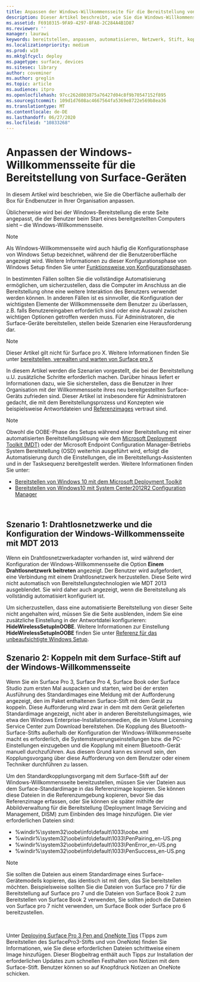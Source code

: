 ```yaml
---
title: Anpassen der Windows-Willkommensseite für die Bereitstellung von Surface-Geräten (Surface)
description: Dieser Artikel beschreibt, wie Sie die Windows-Willkommensseite von Surface für Endbenutzer in Ihrer Organisation anpassen.
ms.assetid: F6910315-9FA9-4297-8FA8-2C284A4B1D87
ms.reviewer: ''
manager: laurawi
keywords: bereitstellen, anpassen, automatisieren, Netzwerk, Stift, koppeln, starten
ms.localizationpriority: medium
ms.prod: w10
ms.mktglfcycl: deploy
ms.pagetype: surface, devices
ms.sitesec: library
author: coveminer
ms.author: greglin
ms.topic: article
ms.audience: itpro
ms.openlocfilehash: 97cc262d803875a76427d04c8f9b70547152f895
ms.sourcegitcommit: 109d1d7608ac4667564fa5369e8722e569b8ea36
ms.translationtype: MT
ms.contentlocale: de-DE
ms.lasthandoff: 06/27/2020
ms.locfileid: "10833268"
---
```

# Anpassen der Windows-Willkommensseite für die Bereitstellung von Surface-Geräten

In diesem Artikel wird beschrieben, wie Sie die Oberfläche außerhalb der Box für Endbenutzer in Ihrer Organisation anpassen.

Üblicherweise wird bei der Windows-Bereitstellung die erste Seite angepasst, die der Benutzer beim Start eines bereitgestellten Computers sieht – die Windows-Willkommensseite.

>[!NOTE]
>Als Windows-Willkommensseite wird auch häufig die Konfigurationsphase von Windows Setup bezeichnet, während der die Benutzeroberfläche angezeigt wird. Weitere Informationen zu dieser Konfigurationsphase von Windows Setup finden Sie unter [Funktionsweise von Konfigurationsphasen](https://msdn.microsoft.com/library/windows/hardware/dn898581.aspx).

In bestimmten Fällen sollten Sie die vollständige Automatisierung ermöglichen, um sicherzustellen, dass die Computer im Anschluss an die Bereitstellung ohne eine weitere Interaktion des Benutzers verwendet werden können. In anderen Fällen ist es sinnvoller, die Konfiguration der wichtigsten Elemente der Willkommensseite dem Benutzer zu überlassen, z.B. falls Benutzereingaben erforderlich sind oder eine Auswahl zwischen wichtigen Optionen getroffen werden muss. Für Administratoren, die Surface-Geräte bereitstellen, stellen beide Szenarien eine Herausforderung dar.

> [!NOTE]
> Dieser Artikel gilt nicht für Surface pro X. Weitere Informationen finden Sie unter [bereitstellen, verwalten und warten von Surface pro X](surface-pro-arm-app-management.md)

In diesem Artikel werden die Szenarien vorgestellt, die bei der Bereitstellung u.U. zusätzliche Schritte erforderlich machen. Darüber hinaus liefert er Informationen dazu, wie Sie sicherstellen, dass die Benutzer in Ihrer Organisation mit der Willkommensseite ihres neu bereitgestellten Surface-Geräts zufrieden sind. Dieser Artikel ist insbesondere für Administratoren gedacht, die mit dem Bereitstellungsprozess und Konzepten wie beispielsweise Antwortdateien und [Referenzimages](https://technet.microsoft.com/itpro/windows/deploy/create-a-windows-10-reference-image) vertraut sind.

>[!NOTE]
>Obwohl die OOBE-Phase des Setups während einer Bereitstellung mit einer automatisierten Bereitstellungslösung wie dem [Microsoft Deployment Toolkit (MDT)](https://go.microsoft.com/fwlink/p/?LinkId=618117) oder der Microsoft Endpoint Configuration Manager-Betriebs System Bereitstellung (OSD) weiterhin ausgeführt wird, erfolgt die Automatisierung durch die Einstellungen, die im Bereitstellungs-Assistenten und in der Tasksequenz bereitgestellt werden. Weitere Informationen finden Sie unter:<br/>
>- [Bereitstellen von Windows 10 mit dem Microsoft Deployment Toolkit](https://technet.microsoft.com/itpro/windows/deploy/deploy-windows-10-with-the-microsoft-deployment-toolkit)
>- [Bereitstellen von Windows10 mit System Center2012R2 Configuration Manager](https://technet.microsoft.com/itpro/windows/deploy/deploy-windows-10-with-system-center-2012-r2-configuration-manager)

 

##  <a name="scenario-1:-wireless-networking-in-oobe-with-mdt-2013"></a>Szenario 1: Drahtlosnetzwerke und die Konfiguration der Windows-Willkommensseite mit MDT 2013


Wenn ein Drahtlosnetzwerkadapter vorhanden ist, wird während der Konfiguration der Windows-Willkommensseite die Option **Einem Drahtlosnetzwerk beitreten** angezeigt. Der Benutzer wird aufgefordert, eine Verbindung mit einem Drahtlosnetzwerk herzustellen. Diese Seite wird nicht automatisch von Bereitstellungstechnologien wie MDT 2013 ausgeblendet. Sie wird daher auch angezeigt, wenn die Bereitstellung als vollständig automatisiert konfiguriert ist.

Um sicherzustellen, dass eine automatisierte Bereitstellung von dieser Seite nicht angehalten wird, müssen Sie die Seite ausblenden, indem Sie eine zusätzliche Einstellung in der Antwortdatei konfigurieren: **HideWirelessSetupInOOBE**. Weitere Informationen zur Einstellung **HideWirelessSetupInOOBE** finden Sie unter [Referenz für das unbeaufsichtigte Windows Setup](https://technet.microsoft.com/library/ff716213.aspx).

##  <a name="scenario-2:-surface-pen-pairing-in-oobe"></a>Szenario 2: Koppeln mit dem Surface-Stift auf der Windows-Willkommensseite


Wenn Sie ein Surface Pro 3, Surface Pro 4, Surface Book oder Surface Studio zum ersten Mal auspacken und starten, wird bei der ersten Ausführung des Standardimages eine Meldung mit der Aufforderung angezeigt, den im Paket enthaltenen Surface-Stift mit dem Gerät zu koppeln. Diese Aufforderung wird zwar in dem mit dem Gerät gelieferten Standardimage angezeigt, nicht aber in anderen Bereitstellungsimages, wie etwa den Windows Enterprise-Installationsmedien, die im Volume Licensing Service Center zum Download bereitstehen. Die Kopplung des Bluetooth-Surface-Stifts außerhalb der Konfiguration der Windows-Willkommensseite macht es erforderlich, die Systemsteuerungseinstellungen bzw. die PC-Einstellungen einzugeben und die Kopplung mit einem Bluetooth-Gerät manuell durchzuführen. Aus diesem Grund kann es sinnvoll sein, den Kopplungsvorgang über diese Aufforderung von dem Benutzer oder einem Techniker durchführen zu lassen.

Um den Standardkopplungsvorgang mit dem Surface-Stift auf der Windows-Willkommensseite bereitzustellen, müssen Sie vier Dateien aus dem Surface-Standardimage in das Referenzimage kopieren. Sie können diese Dateien in die Referenzumgebung kopieren, bevor Sie das Referenzimage erfassen, oder Sie können sie später mithilfe der Abbildverwaltung für die Bereitstellung (Deployment Image Servicing and Management, DISM) zum Einbinden des Image hinzufügen. Die vier erforderlichen Dateien sind:

-   %windir%\\system32\\oobe\\info\\default\\1033\\oobe.xml
-   %windir%\\system32\\oobe\\info\\default\\1033\\PenPairing\_en-US.png
-   %windir%\\system32\\oobe\\info\\default\\1033\\PenError\_en-US.png
-   %windir%\\system32\\oobe\\info\\default\\1033\\PenSuccess\_en-US.png

>[!NOTE]
>Sie sollten die Dateien aus einem Standardimage eines Surface-Gerätemodells kopieren, das identisch ist mit dem, das Sie bereitstellen möchten. Beispielsweise sollten Sie die Dateien von Surface pro 7 für die Bereitstellung auf Surface pro 7 und die Dateien von Surface Book 2 zum Bereitstellen von Surface Book 2 verwenden, Sie sollten jedoch die Dateien von Surface pro 7 nicht verwenden, um Surface Book oder Surface pro 6 bereitzustellen.

 

Unter [Deploying Surface Pro 3 Pen and OneNote Tips](https://blogs.technet.microsoft.com/askcore/2014/07/15/deploying-surface-pro-3-pen-and-onenote-tips/) (Tipps zum Bereitstellen des SurfacePro3-Stifts und von OneNote) finden Sie Informationen, wie Sie diese erforderlichen Dateien schrittweise einem Image hinzufügen. Dieser Blogbeitrag enthält auch Tipps zur Installation der erforderlichen Updates zum schnellen Festhalten von Notizen mit dem Surface-Stift. Benutzer können so auf Knopfdruck Notizen an OneNote schicken.

 

 






